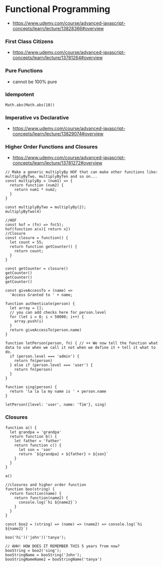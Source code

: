 # Functional Programming
- https://www.udemy.com/course/advanced-javascript-concepts/learn/lecture/13828366#overview
### First Class Citizens
- https://www.udemy.com/course/advanced-javascript-concepts/learn/lecture/13781264#overview

### Pure Functions
- cannot be 100% pure
###  Idempotent
```
Math.abs(Math.abs(10))
```
### Imperative vs Declarative
- https://www.udemy.com/course/advanced-javascript-concepts/learn/lecture/13829074#overview

### Higher Order Functions and Closures
- https://www.udemy.com/course/advanced-javascript-concepts/learn/lecture/13781272#overview
```
// Make a generic multiplyBy HOF that can make other functions like: multiplyByTwo, multiplyByTen and so on...
const multiplyBy = (num1) => {
  return function (num2) {
    return num1 * num2;
  }
}

const multiplyByTwo = multiplyBy(2);
multiplyByTwo(4)
```
```
//HOF
const hof = (fn) => fn(5);
hof(function a(x){ return x})
//Closure
const closure = function() {
  let count = 55;
  return function getCounter() {
    return count;
  }
}

const getCounter = closure()
getCounter()
getCounter()
getCounter()
```
```
const giveAccessTo = (name) =>
  'Access Granted to ' + name;

function authenticate(person) {
  let array = [];
  // you can add checks here for person.level
  for (let i = 0; i < 50000; i++) {
    array.push(i)
  }
  return giveAccessTo(person.name)
}

function letPerson(person, fn) { // ++ We now tell the function what data to use when we call it not when we define it + tell it what to do.
  if (person.level === 'admin') {
    return fn(person)
  } else if (person.level === 'user') {
    return fn(person)
  }
}

function sing(person) {
  return 'la la la my name is ' + person.name
}

letPerson({level: 'user', name: 'Tim'}, sing)
```
### Closures
```
function a() {
  let grandpa = 'grandpa'
  return function b() {
    let father = 'father'
    return function c() {
      let son = 'son'
      return `${grandpa} > ${father} > ${son}`
    }
  }
}

a()

//closures and higher order function
function boo(string) {
  return function(name) {
    return function(name2) {
      console.log(`hi ${name2}`)
    }
  }
}

const boo2 = (string) => (name) => (name2) => console.log(`hi ${name2}`)

boo('hi')('john')('tanya');

// AHH! HOW DOES IT REMEMBER THIS 5 years from now?
booString = boo2('sing');
booStringName = booString('John');
booStringNameName2 = booStringName('tanya')
```



